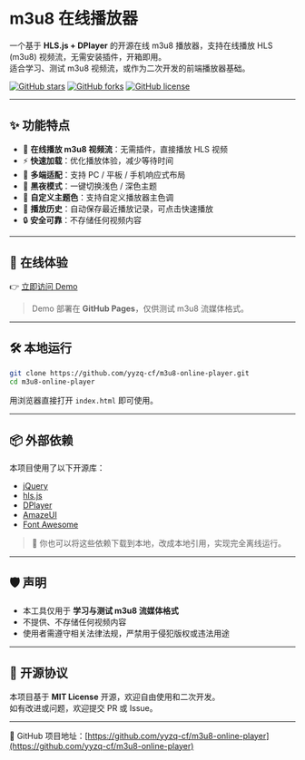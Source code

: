 # m3u8 在线播放器

一个基于 **HLS.js + DPlayer** 的开源在线 m3u8 播放器，支持在线播放 HLS (m3u8) 视频流，无需安装插件，开箱即用。  
适合学习、测试 m3u8 视频流，或作为二次开发的前端播放器基础。  

[![GitHub stars](https://img.shields.io/github/stars/yyzq-cf/m3u8-online-player?style=flat-square)](https://github.com/yyzq-cf/m3u8-online-player/stargazers)
[![GitHub forks](https://img.shields.io/github/forks/yyzq-cf/m3u8-online-player?style=flat-square)](https://github.com/yyzq-cf/m3u8-online-player/network/members)
[![GitHub license](https://img.shields.io/github/license/yyzq-cf/m3u8-online-player?style=flat-square)](https://github.com/yyzq-cf/m3u8-online-player/blob/main/LICENSE)

---

## ✨ 功能特点
- 🎥 **在线播放 m3u8 视频流**：无需插件，直接播放 HLS 视频  
- ⚡ **快速加载**：优化播放体验，减少等待时间  
- 📱 **多端适配**：支持 PC / 平板 / 手机响应式布局  
- 🌙 **黑夜模式**：一键切换浅色 / 深色主题  
- 🎨 **自定义主题色**：支持自定义播放器主色调  
- 📜 **播放历史**：自动保存最近播放记录，可点击快速播放  
- 🔒 **安全可靠**：不存储任何视频内容  

---

## 🚀 在线体验
👉 [立即访问 Demo](https://yyzq-cf.github.io/m3u8-online-player/)  

> Demo 部署在 **GitHub Pages**，仅供测试 m3u8 流媒体格式。

---

## 🛠️ 本地运行

```bash
git clone https://github.com/yyzq-cf/m3u8-online-player.git
cd m3u8-online-player
```

用浏览器直接打开 `index.html` 即可使用。

---

## 📦 外部依赖
本项目使用了以下开源库：
- [jQuery](https://jquery.com/)  
- [hls.js](https://github.com/video-dev/hls.js/)  
- [DPlayer](https://github.com/DIYgod/DPlayer)  
- [AmazeUI](https://amazeui.org/)  
- [Font Awesome](https://fontawesome.com/)  

> 🔧 你也可以将这些依赖下载到本地，改成本地引用，实现完全离线运行。

---

## 🛡️ 声明
- 本工具仅用于 **学习与测试 m3u8 流媒体格式**  
- 不提供、不存储任何视频内容  
- 使用者需遵守相关法律法规，严禁用于侵犯版权或违法用途  

---

## 📜 开源协议
本项目基于 **MIT License** 开源，欢迎自由使用和二次开发。  
如有改进或问题，欢迎提交 PR 或 Issue。

---

🔗 GitHub 项目地址：[https://github.com/yyzq-cf/m3u8-online-player](https://github.com/yyzq-cf/m3u8-online-player)
